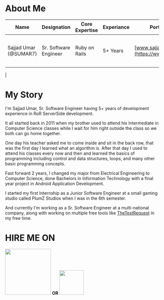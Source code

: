 # About Me

| Name	| Designation  	| Core Expertise  	| Experiance  	| Portfolio Website | Hire Me
|---	|---	|---	|---	|---   |---   |
| Sajjad Umar (@SUMAR7)  	| Sr. Software Engineer  	| Ruby on Rails |   5+ Years	| [www.sajjadumar.com](https://www.sajjadumar.com/) | [<img src="https://upload.wikimedia.org/wikipedia/commons/thumb/d/d2/Upwork-logo.svg/2560px-Upwork-logo.svg.png" width="50"/>](https://www.upwork.com/freelancers/~01f99b970abf38d1c4?s=1110580748673863680) **OR** [<img src="https://iconape.com/wp-content/files/bb/61806/svg/fiverr-1.svg" width="30"/>]( https://www.fiverr.com/sajjadumar)
 |

# My Story

I'm Sajjad Umar, Sr. Software Engineer having 5+ years of development experience in RoR ServerSide development.

It all started back in 2011 when my brother used to attend his Intermediate in Computer Science classes while I wait for him right outside the class so we both can go home together.

One day his teacher asked me to come inside and sit in the back row, that was the first day I learned what an algorithm is. After that day I used to attend his classes every now and then and learned the basics of programming including control and data structures, loops, and many other basic programming concepts.

Fast forward 2 years, I changed my major from Electrical Engineering to Computer Science, done Bachelors in Information Technology with a final year project in Android Application Development.

I started my first Internship as a Junior Software Engineer at a small gaming studio called PlumZ Studios when I was in the 6th semester.

And currently I'm working as a Sr. Software Engineer at a multi-national company, along with working on multiple free tools like [TheTestRequest](https://thetestrequest.com) in my free time. 

# HIRE ME ON

[<img src="https://upload.wikimedia.org/wikipedia/commons/thumb/d/d2/Upwork-logo.svg/2560px-Upwork-logo.svg.png" width="150"/>](https://www.upwork.com/freelancers/~01f99b970abf38d1c4?s=1110580748673863680) **OR** [<img src="https://iconape.com/wp-content/files/bb/61806/svg/fiverr-1.svg" width="80"/>]( https://www.fiverr.com/sajjadumar)

<!---
SUMAR7/SUMAR7 is a ✨ special ✨ repository because its `README.md` (this file) appears on your GitHub profile.
You can click the Preview link to take a look at your changes.
--->
